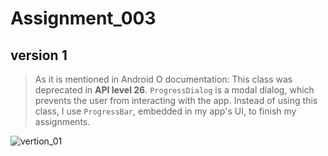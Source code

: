 # Assignment_003

## version 1

> As it is mentioned in Android O documentation: This class was deprecated in **API level 26**. `ProgressDialog` is a modal dialog, which prevents the user from interacting with the app. Instead of using this class, I use `ProgressBar`, embedded in my app's UI, to finish my assignments.

![vertion_01](https://cdn.infinityday.cn//typora/vertion_01.gif)
